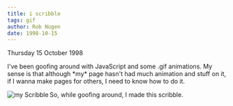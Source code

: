 ```yaml
---
title: i scribble
tags: gif
author: Rob Nugen
date: 1998-10-15
---
```


<title>my Scribble</title>

<p class=date>Thursday 15 October 1998</p>

<p>I've been goofing around with JavaScript and some .gif animations.
My sense is that although *my* page hasn't had much animation and
stuff on it, if I wanna make pages for others, I need to know how to
do it.

<p><img src="/images/i_made/scribble2.gif" align="left" alt="my Scribble">
So, while goofing around, I made this scribble.

